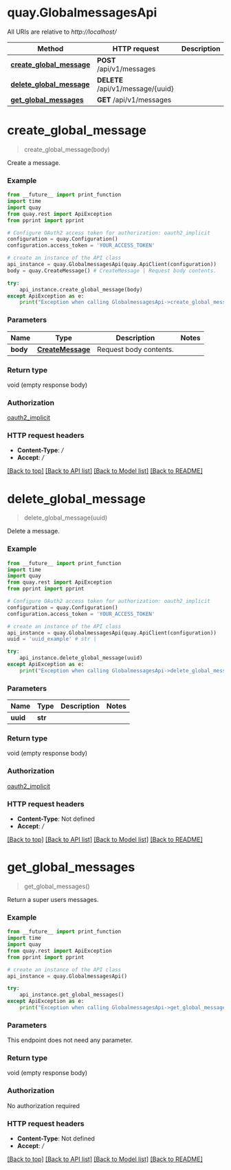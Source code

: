 # quay.GlobalmessagesApi

All URIs are relative to *http://localhost/*

Method | HTTP request | Description
------------- | ------------- | -------------
[**create_global_message**](GlobalmessagesApi.md#create_global_message) | **POST** /api/v1/messages | 
[**delete_global_message**](GlobalmessagesApi.md#delete_global_message) | **DELETE** /api/v1/message/{uuid} | 
[**get_global_messages**](GlobalmessagesApi.md#get_global_messages) | **GET** /api/v1/messages | 

# **create_global_message**
> create_global_message(body)



Create a message.

### Example
```python
from __future__ import print_function
import time
import quay
from quay.rest import ApiException
from pprint import pprint

# Configure OAuth2 access token for authorization: oauth2_implicit
configuration = quay.Configuration()
configuration.access_token = 'YOUR_ACCESS_TOKEN'

# create an instance of the API class
api_instance = quay.GlobalmessagesApi(quay.ApiClient(configuration))
body = quay.CreateMessage() # CreateMessage | Request body contents.

try:
    api_instance.create_global_message(body)
except ApiException as e:
    print("Exception when calling GlobalmessagesApi->create_global_message: %s\n" % e)
```

### Parameters

Name | Type | Description  | Notes
------------- | ------------- | ------------- | -------------
 **body** | [**CreateMessage**](CreateMessage.md)| Request body contents. | 

### Return type

void (empty response body)

### Authorization

[oauth2_implicit](../README.md#oauth2_implicit)

### HTTP request headers

 - **Content-Type**: */*
 - **Accept**: */*

[[Back to top]](#) [[Back to API list]](../README.md#documentation-for-api-endpoints) [[Back to Model list]](../README.md#documentation-for-models) [[Back to README]](../README.md)

# **delete_global_message**
> delete_global_message(uuid)



Delete a message.

### Example
```python
from __future__ import print_function
import time
import quay
from quay.rest import ApiException
from pprint import pprint

# Configure OAuth2 access token for authorization: oauth2_implicit
configuration = quay.Configuration()
configuration.access_token = 'YOUR_ACCESS_TOKEN'

# create an instance of the API class
api_instance = quay.GlobalmessagesApi(quay.ApiClient(configuration))
uuid = 'uuid_example' # str | 

try:
    api_instance.delete_global_message(uuid)
except ApiException as e:
    print("Exception when calling GlobalmessagesApi->delete_global_message: %s\n" % e)
```

### Parameters

Name | Type | Description  | Notes
------------- | ------------- | ------------- | -------------
 **uuid** | **str**|  | 

### Return type

void (empty response body)

### Authorization

[oauth2_implicit](../README.md#oauth2_implicit)

### HTTP request headers

 - **Content-Type**: Not defined
 - **Accept**: */*

[[Back to top]](#) [[Back to API list]](../README.md#documentation-for-api-endpoints) [[Back to Model list]](../README.md#documentation-for-models) [[Back to README]](../README.md)

# **get_global_messages**
> get_global_messages()



Return a super users messages.

### Example
```python
from __future__ import print_function
import time
import quay
from quay.rest import ApiException
from pprint import pprint

# create an instance of the API class
api_instance = quay.GlobalmessagesApi()

try:
    api_instance.get_global_messages()
except ApiException as e:
    print("Exception when calling GlobalmessagesApi->get_global_messages: %s\n" % e)
```

### Parameters
This endpoint does not need any parameter.

### Return type

void (empty response body)

### Authorization

No authorization required

### HTTP request headers

 - **Content-Type**: Not defined
 - **Accept**: */*

[[Back to top]](#) [[Back to API list]](../README.md#documentation-for-api-endpoints) [[Back to Model list]](../README.md#documentation-for-models) [[Back to README]](../README.md)

